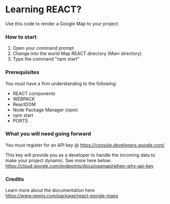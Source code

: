 # Learning REACT?
Use this code to render a Google Map to your project.

### How to start
1. Open your command prompt
2. Change into the world Map REACT directory (Main directory)
3. Type the command "npm start"

### Prerequisites
You must have a firm understanding to the following:

- REACT components
- WEBPACK
- ReactDOM
- Node Package Manager (npm)
- npm start
- PORTS


### What you will need going forward
You must register for an API key @ https://console.developers.google.com/

This key will provide you as a developer to handle the incoming data to make your project dynamic.
See more here below:
https://cloud.google.com/endpoints/docs/openapi/when-why-api-key


### Credits
Learn more about the documentation here
https://www.npmjs.com/package/react-google-maps
